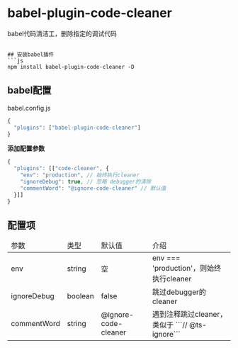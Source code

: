 # babel-plugin-code-cleaner
babel代码清洁工，删除指定的调试代码

```

## 安装babel插件
```js
npm install babel-plugin-code-cleaner -D
```

## babel配置
babel.config.js
```js
{
  "plugins": ["babel-plugin-code-cleaner"]
}
```
**添加配置参数**
```js
{
  "plugins": [["code-cleaner", {
    "env": "production", // 始终执行cleaner
    "ignoreDebug": true, // 忽略 debugger的清除
    "commentWord": "@ignore-code-cleaner" // 默认值
  }]]
}
```

## 配置项
<table><thead>
<tr><td>参数</td><td>类型</td><td>默认值</td><td>介绍</td></tr>
</thead><tbody>
<tr><td>env</td><td>string</td><td>空</td><td>env === 'production'，则始终执行cleaner</td></tr>
<tr><td>ignoreDebug</td><td>boolean</td><td>false</td><td>跳过debugger的cleaner</td></tr>
<tr><td>commentWord</td><td>string</td><td>@ignore-code-cleaner</td><td>遇到注释跳过cleaner，类似于 ```// @ts-ignore```</td></tr>
</tbody></table>

